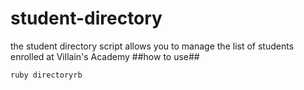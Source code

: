 # student-directory
the student directory script allows you to manage the list of students enrolled at Villain's Academy
##how to use##
```shell
ruby directoryrb
```